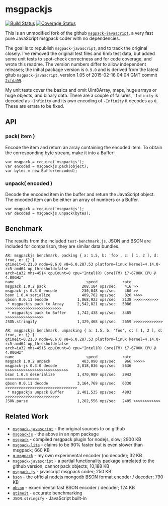 # msgpackjs

[![Build Status](https://api.travis-ci.org/andrasq/node-msgpackjs.svg?branch=master)](https://travis-ci.org/andrasq/node-msgpackjs?branch=master)
[![Coverage Status](https://codecov.io/github/andrasq/node-msgpackjs/coverage.svg?branch=master)](https://codecov.io/github/andrasq/node-msgpackjs?branch=master)


This is an unmodified fork of the github [`msgpack-javascript`](https://github.com/msgpack/msgpack-javascript),
a very fast pure JavaScript msgpack coder with no dependencies.

The goal is to republish `msgpack-javascript`, and to track the original closely.  I've
removed the original test files and 6mb test data, but added some unit tests to spot-check
correctness and for code coverage, and wrote this readme.  The version numbers differ to
allow independent releases; the initial package version is `0.9.0` and is derived from
the latest gitub `msgpack-javascript`, version 1.05 of 2015-02-16 04:04 GMT
commit [`2cfda99`](https://github.com/andrasq/msgpack-javascript/commit/2cfda99e28b5b7599427300a88a11cfb71ec9eba).

My unit tests cover the basics and omit Uint8Array, maps, huge arrays or huge objects, and
binary data.  There are a couple of failures, `-Infinity` is decoded as `+Infinity` and its
own encoding of `-Infinity` it decodes as `0`.  These are errata to be fixed.


## API

### pack( item )

Encode the item and return an array containing the encoded item.  To obtain the
corresponding byte stream, make it into a Buffer:

    var msgpack = require('msgpackjs');
    var encoded = msgpackjs.pack(object);
    var bytes = new Buffer(encoded);

### unpack( encoded )

Decode the encoded item in the buffer and return the JavaScript object.  The encoded item
can be either an array of numbers or a Buffer.

    var msgpack = require('msgpackjs');
    var decoded = msgpackjs.unpack(bytes);


## Benchmark

The results from the included `test-benchmark.js`.  JSON and BSON are included for
comparison, they are similar data bundles.

    AR: msgpackjs benchmark, packing { a: 1.5, b: 'foo', c: [ 1, 2 ], d: true, e: {} }
    qtimeit=0.21.0 node=8.6.0 v8=6.0.287.53 platform=linux kernel=4.14.0-rc5-amd64 up_threshold=false
    arch=ia32 mhz=4514 cpuCount=8 cpu="Intel(R) Core(TM) i7-6700K CPU @ 4.00GHz"
    name                                speed           rate
    msgpack 1.0.2 pack                208,184 ops/sec    416 >>
    msgpack-js 0.3.0 encode           230,048 ops/sec    460 >>
    bson 1.0.4 serialize              409,762 ops/sec    820 >>>>
    qbson 0.0.11 encode             1,068,923 ops/sec   2138 >>>>>>>>>>>
     * msgpackjs pack to Array      2,542,821 ops/sec   5086 >>>>>>>>>>>>>>>>>>>>>>>>>
     * msgpackjs pack to Buffer     1,742,438 ops/sec   3485 >>>>>>>>>>>>>>>>>
    JSON.stringify                  1,329,468 ops/sec   2659 >>>>>>>>>>>>>

    AR: msgpackjs benchmark, unpacking { a: 1.5, b: 'foo', c: [ 1, 2 ], d: true, e: {} }
    qtimeit=0.21.0 node=8.6.0 v8=6.0.287.53 platform=linux kernel=4.14.0-rc5-amd64 up_threshold=false
    arch=ia32 mhz=4515 cpuCount=8 cpu="Intel(R) Core(TM) i7-6700K CPU @ 4.00GHz"
    name                                speed           rate
    msgpack 1.0.2 unpack              483,090 ops/sec    966 >>>>>
    msgpack-js 0.3.0 decode         2,818,036 ops/sec   5636 >>>>>>>>>>>>>>>>>>>>>>>>>>>>
    bson 1.0.4 deserialize          1,470,989 ops/sec   2942 >>>>>>>>>>>>>>>
    qbson 0.0.11 decode             3,164,769 ops/sec   6330 >>>>>>>>>>>>>>>>>>>>>>>>>>>>>>>>
     * msgpackjs unpack Buffer      2,401,535 ops/sec   4803 >>>>>>>>>>>>>>>>>>>>>>>>
    JSON.parse                      1,202,556 ops/sec   2405 >>>>>>>>>>>>


## Related Work

- [`msgpack-javascript`](https://github.com/msgpack/msgpack-javascript) - the original sources to on github
- [`msgpackjs`](https://npmjs.com/package/msgpackjs) - the above in an npm package
- [`msgpack`](https://npmjs.com/package/msgpack) - compiled msgpack plugin for nodejs, slow; 2900 KB
- [`msgpack-lite`](https://npmjs.com/package/msgpack-lite) - claims to be 90% faster but is even slower than msgpack; 660 KB
- [`q-msgpack`](https://github.com/andrasq/node-q-msgpack) - my own experimental encoder (no decode); 32 KB
- [`msgpack-javascript`](https://npmjs.com/package/msgpack-javascript) - a partial functionality package
  unrelated to the github version, cannot pack objects; 10,188 KB
- [`msgpack-js`](https://npmjs.com/package/msgpack-js) - javascript msgpack coder; 250 KB
- [`bson`](https://npmjs.com/package/bson) - the official nodejs mongodb BSON format encoder / decoder; 790 KB
- [`qbson`](https://github.com/andrasq/node-qbson) - experimental fast BSON encoder / decoder; 124 KB
- [`qtimeit`](https://npmjs.com/package/qtimeit) - accurate benchmarking
- `JSON.stringify` - JavaScript built-in
